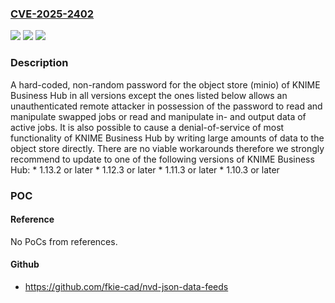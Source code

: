 ### [CVE-2025-2402](https://cve.mitre.org/cgi-bin/cvename.cgi?name=CVE-2025-2402)
![](https://img.shields.io/static/v1?label=Product&message=KNIME%20Business%20Hub&color=blue)
![](https://img.shields.io/static/v1?label=Version&message=1.13.0%3C%201.13.2%20&color=brighgreen)
![](https://img.shields.io/static/v1?label=Vulnerability&message=CWE-259&color=brighgreen)

### Description

A hard-coded, non-random password for the object store (minio) of KNIME Business Hub in all versions except the ones listed below allows an unauthenticated remote attacker in possession of the password to read and manipulate swapped jobs or read and manipulate in- and output data of active jobs. It is also possible to cause a denial-of-service of most functionality of KNIME Business Hub by writing large amounts of data to the object store directly. There are no viable workarounds therefore we strongly recommend to update to one of the following versions of KNIME Business Hub:   *  1.13.2 or later   *  1.12.3 or later   *  1.11.3 or later   *  1.10.3 or later

### POC

#### Reference
No PoCs from references.

#### Github
- https://github.com/fkie-cad/nvd-json-data-feeds

